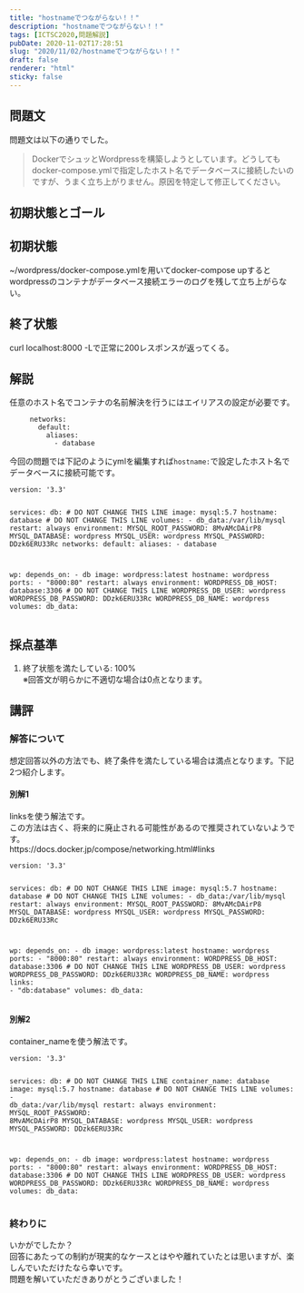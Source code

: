 ```yaml
---
title: "hostnameでつながらない！！"
description: "hostnameでつながらない！！"
tags: [ICTSC2020,問題解説]
pubDate: 2020-11-02T17:28:51
slug: "2020/11/02/hostnameでつながらない！！"
draft: false
renderer: "html"
sticky: false
---
```



<h2>問題文</h2>



<p>問題文は以下の通りでした。</p>



<blockquote class="wp-block-quote"><p>DockerでシュッとWordpressを構築しようとしています。どうしてもdocker-compose.ymlで指定したホスト名でデータベースに接続したいのですが、うまく立ち上がりません。原因を特定して修正してください。</p></blockquote>



<h2>初期状態とゴール</h2>



<h2>初期状態</h2>



<p>~/wordpress/docker-compose.ymlを用いてdocker-compose upするとwordpressのコンテナがデータベース接続エラーのログを残して立ち上がらない。</p>



<h2>終了状態</h2>



<p>curl localhost:8000 -Lで正常に200レスポンスが返ってくる。</p>



<h2>解説</h2>



<p>任意のホスト名でコンテナの名前解決を行うにはエイリアスの設定が必要です。</p>


<div class="wp-block-syntaxhighlighter-code "><pre><code>     networks:
       default:
         aliases:
           - database</code></pre></div>


<p>今回の問題では下記のようにymlを編集すれば<code>hostname:</code>で設定したホスト名でデータベースに接続可能です。</p>


<div class="wp-block-syntaxhighlighter-code "><pre><code>version: '3.3'

services:
   db: # DO NOT CHANGE THIS LINE
     image: mysql:5.7
     hostname: database # DO NOT CHANGE THIS LINE
     volumes:
       - db_data:/var/lib/mysql
     restart: always
     environment:
       MYSQL_ROOT_PASSWORD: 8MvAMcDAirP8
       MYSQL_DATABASE: wordpress
       MYSQL_USER: wordpress
       MYSQL_PASSWORD: DDzk6ERU33Rc
     networks:
       default:
         aliases:
           - database

   wp:
     depends_on:
       - db
     image: wordpress:latest
     hostname: wordpress
     ports:
       - &quot;8000:80&quot;
     restart: always
     environment:
       WORDPRESS_DB_HOST: database:3306 # DO NOT CHANGE THIS LINE
       WORDPRESS_DB_USER: wordpress
       WORDPRESS_DB_PASSWORD: DDzk6ERU33Rc
       WORDPRESS_DB_NAME: wordpress
volumes:
    db_data:</code></pre></div>


<h2>採点基準</h2>



<ol><li>終了状態を満たしている: 100%<br>
※回答文が明らかに不適切な場合は0点となります。</li></ol>



<h2>講評</h2>



<h3>解答について</h3>



<p>想定回答以外の方法でも、終了条件を満たしている場合は満点となります。下記2つ紹介します。</p>



<h4>別解1</h4>



<p>linksを使う解法です。<br>
この方法は古く、将来的に廃止される可能性があるので推奨されていないようです。<br>
https://docs.docker.jp/compose/networking.html#links</p>


<div class="wp-block-syntaxhighlighter-code "><pre><code>version: '3.3'

services:
   db: # DO NOT CHANGE THIS LINE
     image: mysql:5.7
     hostname: database # DO NOT CHANGE THIS LINE
     volumes:
       - db_data:/var/lib/mysql
     restart: always
     environment:
       MYSQL_ROOT_PASSWORD: 8MvAMcDAirP8
       MYSQL_DATABASE: wordpress
       MYSQL_USER: wordpress
       MYSQL_PASSWORD: DDzk6ERU33Rc

   wp:
     depends_on:
       - db
     image: wordpress:latest
     hostname: wordpress
     ports:
       - &quot;8000:80&quot;
     restart: always
     environment:
       WORDPRESS_DB_HOST: database:3306 # DO NOT CHANGE THIS LINE
       WORDPRESS_DB_USER: wordpress
       WORDPRESS_DB_PASSWORD: DDzk6ERU33Rc
       WORDPRESS_DB_NAME: wordpress
     links:
       - &quot;db:database&quot;
volumes:
    db_data:</code></pre></div>


<h4>別解2</h4>



<p>container_nameを使う解法です。</p>


<div class="wp-block-syntaxhighlighter-code "><pre><code>version: '3.3'

services:
   db: # DO NOT CHANGE THIS LINE
     container_name: database
     image: mysql:5.7
     hostname: database # DO NOT CHANGE THIS LINE
     volumes:
       - db_data:/var/lib/mysql
     restart: always
     environment:
       MYSQL_ROOT_PASSWORD: 8MvAMcDAirP8
       MYSQL_DATABASE: wordpress
       MYSQL_USER: wordpress
       MYSQL_PASSWORD: DDzk6ERU33Rc

   wp:
     depends_on:
       - db
     image: wordpress:latest
     hostname: wordpress
     ports:
       - &quot;8000:80&quot;
     restart: always
     environment:
       WORDPRESS_DB_HOST: database:3306 # DO NOT CHANGE THIS LINE
       WORDPRESS_DB_USER: wordpress
       WORDPRESS_DB_PASSWORD: DDzk6ERU33Rc
       WORDPRESS_DB_NAME: wordpress
volumes:
    db_data:</code></pre></div>


<h3>終わりに</h3>



<p>いかがでしたか？<br>
回答にあたっての制約が現実的なケースとはやや離れていたとは思いますが、楽しんでいただけたなら幸いです。<br>
問題を解いていただきありがとうございました！</p>
